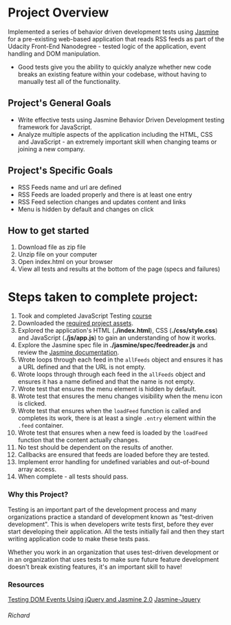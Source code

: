 # Project Overview

Implemented a series of behavior driven development tests using [Jasmine](http://jasmine.github.io/) for a pre-existing web-based application that reads RSS feeds as part of the Udacity Front-End Nanodegree - tested logic of the application, event handling and DOM manipulation.
* Good tests give you the ability to quickly analyze whether new code breaks an existing feature within your codebase, without having to manually test all of the functionality.

## Project's General Goals

* Write effective tests using Jasmine Behavior Driven Development testing framework for JavaScript.
* Analyze multiple aspects of the application including the HTML, CSS and JavaScript - an extremely important skill when changing teams or joining a new company.

## Project's Specific Goals

* RSS Feeds name and url are defined
* RSS Feeds are loaded properly and there is at least one entry
* RSS Feed selection changes and updates content and links
* Menu is hidden by default and changes on click

## How to get started
1. Download file as zip file
2. Unzip file on your computer
3. Open index.html on your browser
4. View all tests and results at the bottom of the page (specs and failures)

# Steps taken to complete project:

1. Took and completed JavaScript Testing [course](https://www.udacity.com/course/ud549)
2. Downloaded the [required project assets](http://github.com/udacity/frontend-nanodegree-feedreader).
3. Explored the application's HTML (**./index.html**), CSS (**./css/style.css**) and JavaScript (**./js/app.js**) to gain an understanding of how it works.
4. Explore the Jasmine spec file in **./jasmine/spec/feedreader.js** and review the [Jasmine documentation](http://jasmine.github.io).
5. Wrote loops through each feed in the `allFeeds` object and ensures it has a URL defined and that the URL is not empty.
6. Wrote loops through through each feed in the `allFeeds` object and ensures it has a name defined and that the name is not empty.
7. Wrote test that ensures the menu element is hidden by default.
8. Wrote test that ensures the menu changes visibility when the menu icon is clicked.
9. Wrote test that ensures when the `loadFeed` function is called and completes its work, there is at least a single `.entry` element within the `.feed` container.
10. Wrote test that ensures when a new feed is loaded by the `loadFeed` function that the content actually changes.
11. No test should be dependent on the results of another.
12. Callbacks are ensured that feeds are loaded before they are tested.
13. Implement error handling for undefined variables and out-of-bound array access.
14. When complete - all tests should pass. 

### Why this Project?

Testing is an important part of the development process and many organizations practice a standard of development known as "test-driven development". This is when developers write tests first, before they ever start developing their application. All the tests initially fail and then they start writing application code to make these tests pass.

Whether you work in an organization that uses test-driven development or in an organization that uses tests to make sure future feature development doesn't break existing features, it's an important skill to have!

### Resources

[Testing DOM Events Using jQuery and Jasmine 2.0](http://www.htmlgoodies.com/beyond/javascript/js-ref/testing-dom-events-using-jquery-and-jasmine-2.0.html)
[Jasmine-Jquery](https://github.com/velesin/jasmine-jquery)

###### Richard
